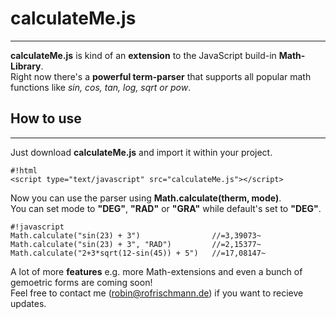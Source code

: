 # calculateMe.js #
----------------------------------- 
    
**calculateMe.js** is kind of an **extension** to the JavaScript build-in **Math-Library**.   
Right now there's a **powerful term-parser** that supports all popular math functions like *sin, cos, tan, log, sqrt or pow*.   

## **How to use**
-----------------------------------

Just download **calculateMe.js** and import it within your project.    
```
#!html
<script type="text/javascript" src="calculateMe.js"></script>

```    
    
    
Now you can use the parser using **Math.calculate(therm, mode)**.   
You can set mode to **"DEG"**, **"RAD"** or **"GRA"** while default's set to **"DEG"**.
```
#!javascript 
Math.calculate("sin(23) + 3")                //=3,39073~
Math.calculate("sin(23) + 3", "RAD")         //=2,15377~
Math.calculate("2+3*sqrt(12-sin(45)) + 5")   //=17,08147~

```  
        
A lot of more **features** e.g. more Math-extensions and even a bunch of gemoetric forms are coming soon!   
Feel free to contact me ([robin@rofrischmann.de](mailto:robin@rofrischmann.de)) if you want to recieve updates.
